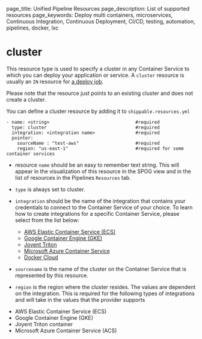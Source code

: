 page_title: Unified Pipeline Resources
page_description: List of supported resources
page_keywords: Deploy multi containers, microservices, Continuous Integration, Continuous Deployment, CI/CD, testing, automation, pipelines, docker, lxc

# cluster
This resource type is used to specify a cluster in any Container Service to which you can deploy your application or service. A `cluster` resource is usually an `IN` resource for [a deploy job](../jobs/deploy/). 

Please note that the resource just points to an existing cluster and does not create a cluster. 

You can define a cluster resource by adding it to `shippable.resources.yml`
```
- name: <string>                            	#required
  type: cluster                             	#required
  integration: <integration name>				#required
  pointer:
    sourceName : "test-aws"                 	#required
    region: "us-east-1"                     	#required for some container services
```

* resource `name` should be an easy to remember text string. This will appear in the visualization of this resource in the SPOG view and in the list of resources in the Pipelines `Resources` tab.

* `type` is always set to cluster. 

* `integration` should be the name of the integration that contains your credentials to connect to the Container Service of your choice. To learn how to create integrations for a specific Container Service, please select from the list below:
	* [AWS Elastic Container Service (ECS)](../../integrations/containerServices/ecs/)
	* [Google Container Engine (GKE)](../../integrations/containerServices/gke/)
	* [Joyent Triton](../../integrations/containerServices/triton/)
	* [Microsoft Azure Container Service](../../integrations/containerServices/azure/)
	* [Docker Cloud](../../integrations/containerServices/dcl/)

* `sourcename` is the name of the cluster on the Container Service that is represented by this resource. 

* `region` is the region where the cluster resides. The values are dependent on the
integration. This is required for the following types of integrations and will take
in the values that the provider supports

- AWS Elastic Container Service (ECS)
- Google Container Engine (GKE)
- Joyent Triton container  
- Microsoft Azure Container Service (ACS) 

